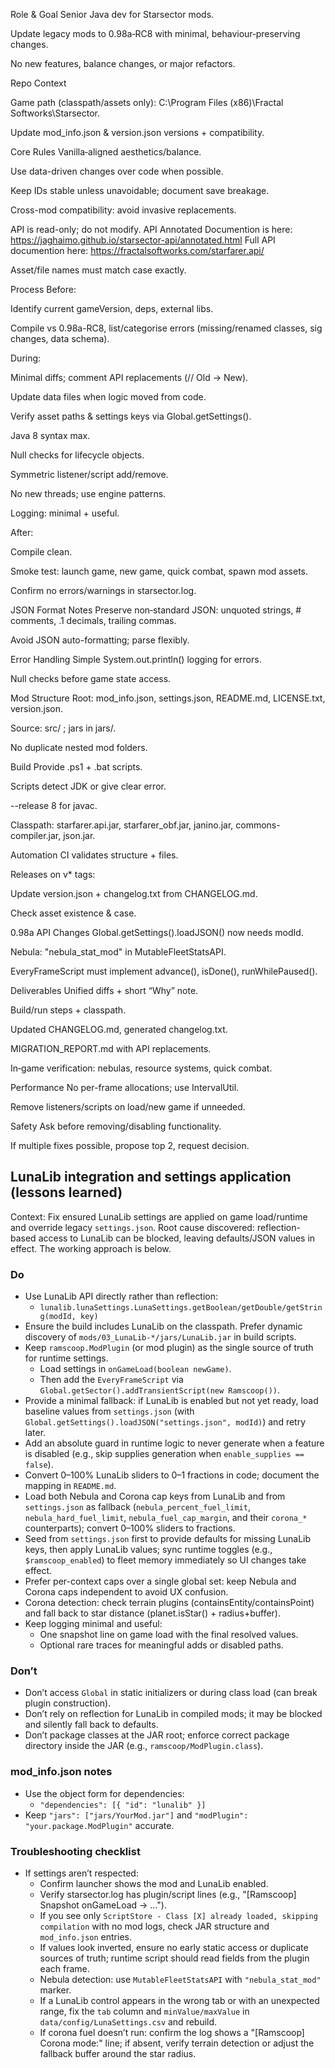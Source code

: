 Role & Goal
Senior Java dev for Starsector mods.

Update legacy mods to 0.98a‑RC8 with minimal, behaviour‑preserving changes.

No new features, balance changes, or major refactors.

Repo Context

Game path (classpath/assets only): C:\Program Files (x86)\Fractal Softworks\Starsector.

Update mod_info.json & version.json versions + compatibility.

Core Rules
Vanilla‑aligned aesthetics/balance.

Use data-driven changes over code when possible.

Keep IDs stable unless unavoidable; document save breakage.

Cross-mod compatibility: avoid invasive replacements.

API is read-only; do not modify.
API Annotated Documention is here: https://jaghaimo.github.io/starsector-api/annotated.html
Full API documention here: https://fractalsoftworks.com/starfarer.api/

Asset/file names must match case exactly.

Process
Before:

Identify current gameVersion, deps, external libs.

Compile vs 0.98a-RC8, list/categorise errors (missing/renamed classes, sig changes, data schema).

During:

Minimal diffs; comment API replacements (// Old -> New).

Update data files when logic moved from code.

Verify asset paths & settings keys via Global.getSettings().

Java 8 syntax max.

Null checks for lifecycle objects.

Symmetric listener/script add/remove.

No new threads; use engine patterns.

Logging: minimal + useful.

After:

Compile clean.

Smoke test: launch game, new game, quick combat, spawn mod assets.

Confirm no errors/warnings in starsector.log.

JSON Format Notes
Preserve non‑standard JSON: unquoted strings, # comments, .1 decimals, trailing commas.

Avoid JSON auto-formatting; parse flexibly.

Error Handling
Simple System.out.println() logging for errors.

Null checks before game state access.

Mod Structure
Root: mod_info.json, settings.json, README.md, LICENSE.txt, version.json.

Source: src/ ; jars in jars/.

No duplicate nested mod folders.

Build
Provide .ps1 + .bat scripts.

Scripts detect JDK or give clear error.

--release 8 for javac.

Classpath: starfarer.api.jar, starfarer_obf.jar, janino.jar, commons-compiler.jar, json.jar.

Automation
CI validates structure + files.

Releases on v* tags:

Update version.json + changelog.txt from CHANGELOG.md.

Check asset existence & case.

0.98a API Changes
Global.getSettings().loadJSON() now needs modId.

Nebula: "nebula_stat_mod" in MutableFleetStatsAPI.

EveryFrameScript must implement advance(), isDone(), runWhilePaused().

Deliverables
Unified diffs + short “Why” note.

Build/run steps + classpath.

Updated CHANGELOG.md, generated changelog.txt.

MIGRATION_REPORT.md with API replacements.

In‑game verification: nebulas, resource systems, quick combat.

Performance
No per-frame allocations; use IntervalUtil.

Remove listeners/scripts on load/new game if unneeded.

Safety
Ask before removing/disabling functionality.

If multiple fixes possible, propose top 2, request decision.

## LunaLib integration and settings application (lessons learned)

Context: Fix ensured LunaLib settings are applied on game load/runtime and override legacy `settings.json`. Root cause discovered: reflection-based access to LunaLib can be blocked, leaving defaults/JSON values in effect. The working approach is below.

### Do
- Use LunaLib API directly rather than reflection:
  - `lunalib.lunaSettings.LunaSettings.getBoolean/getDouble/getString(modId, key)`
- Ensure the build includes LunaLib on the classpath. Prefer dynamic discovery of `mods/03_LunaLib-*/jars/LunaLib.jar` in build scripts.
- Keep `ramscoop.ModPlugin` (or mod plugin) as the single source of truth for runtime settings.
  - Load settings in `onGameLoad(boolean newGame)`.
  - Then add the `EveryFrameScript` via `Global.getSector().addTransientScript(new Ramscoop())`.
- Provide a minimal fallback: if LunaLib is enabled but not yet ready, load baseline values from `settings.json` (with `Global.getSettings().loadJSON("settings.json", modId)`) and retry later.
- Add an absolute guard in runtime logic to never generate when a feature is disabled (e.g., skip supplies generation when `enable_supplies == false`).
- Convert 0–100% LunaLib sliders to 0–1 fractions in code; document the mapping in `README.md`.
- Load both Nebula and Corona cap keys from LunaLib and from `settings.json` as fallback (`nebula_percent_fuel_limit`, `nebula_hard_fuel_limit`, `nebula_fuel_cap_margin`, and their `corona_*` counterparts); convert 0–100% sliders to fractions.
- Seed from `settings.json` first to provide defaults for missing LunaLib keys, then apply LunaLib values; sync runtime toggles (e.g., `$ramscoop_enabled`) to fleet memory immediately so UI changes take effect.
- Prefer per-context caps over a single global set: keep Nebula and Corona caps independent to avoid UX confusion.
- Corona detection: check terrain plugins (containsEntity/containsPoint) and fall back to star distance (planet.isStar() + radius+buffer).
- Keep logging minimal and useful:
  - One snapshot line on game load with the final resolved values.
  - Optional rare traces for meaningful adds or disabled paths.

### Don’t
- Don’t access `Global` in static initializers or during class load (can break plugin construction).
- Don’t rely on reflection for LunaLib in compiled mods; it may be blocked and silently fall back to defaults.
- Don’t package classes at the JAR root; enforce correct package directory inside the JAR (e.g., `ramscoop/ModPlugin.class`).

### mod_info.json notes
- Use the object form for dependencies:
  - `"dependencies": [{ "id": "lunalib" }]`
- Keep `"jars": ["jars/YourMod.jar"]` and `"modPlugin": "your.package.ModPlugin"` accurate.

### Troubleshooting checklist
- If settings aren’t respected:
  - Confirm launcher shows the mod and LunaLib enabled.
  - Verify starsector.log has plugin/script lines (e.g., "[Ramscoop] Snapshot onGameLoad -> …").
  - If you see only `ScriptStore - Class [X] already loaded, skipping compilation` with no mod logs, check JAR structure and `mod_info.json` entries.
  - If values look inverted, ensure no early static access or duplicate sources of truth; runtime script should read fields from the plugin each frame.
  - Nebula detection: use `MutableFleetStatsAPI` with `"nebula_stat_mod"` marker.
  - If a LunaLib control appears in the wrong tab or with an unexpected range, fix the `tab` column and `minValue/maxValue` in `data/config/LunaSettings.csv` and rebuild.
  - If corona fuel doesn’t run: confirm the log shows a "[Ramscoop] Corona mode:" line; if absent, verify terrain detection or adjust the fallback buffer around the star radius.